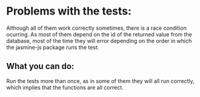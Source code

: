 # Problems with the tests:

Although all of them work correctly sometimes, there is a race condition ocurring. As most of them depend on the id of the returned value from the database, most of the time they will error depending on the order in which the jasmine-js package runs the test.

## What you can do:

Run the tests more than once, as in some of them they will all run correctly, which implies that the functions are all correct.
